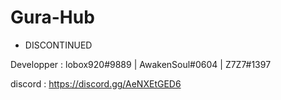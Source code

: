# Gura-Hub
- DISCONTINUED

Developper : lobox920#9889 | AwakenSoul#0604 | Z7Z7#1397

discord : https://discord.gg/AeNXEtGED6
